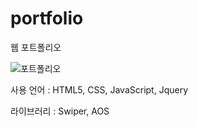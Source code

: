 # portfolio
웹 포트폴리오

![포트폴리오](https://user-images.githubusercontent.com/52490515/130179124-b93500cb-8b3f-4d1d-b72b-21130f2dc0e7.PNG)

사용 언어 : HTML5, CSS, JavaScript, Jquery

라이브러리 : Swiper, AOS
